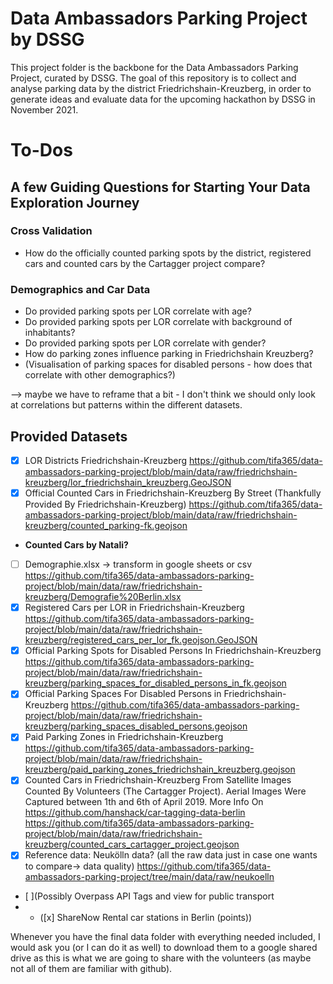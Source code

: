 # Data Ambassadors Parking Project by DSSG

This project folder is the backbone for the Data Ambassadors Parking Project, curated by DSSG. The goal of this repository is to collect and analyse parking data by the district Friedrichshain-Kreuzberg, in order to generate ideas and evaluate data for the upcoming hackathon by DSSG in November 2021.  

# To-Dos

## A few Guiding Questions for Starting Your Data Exploration Journey

### Cross Validation
* How do the officially counted parking spots by the district, registered cars and counted cars by the Cartagger project compare?

### Demographics and Car Data 
* Do provided parking spots per LOR correlate with age?
* Do provided parking spots per LOR correlate with background of inhabitants? 
* Do provided parking spots per LOR correlate with gender?
* How do parking zones influence parking in Friedrichshain Kreuzberg?
* (Visualisation of parking spaces for disabled persons - how does that correlate with other demographics?)

--> maybe we have to reframe that a bit - I don't think we should only look at correlations but patterns within the different datasets.

## Provided Datasets
* [x] LOR Districts Friedrichshain-Kreuzberg https://github.com/tifa365/data-ambassadors-parking-project/blob/main/data/raw/friedrichshain-kreuzberg/lor_friedrichshain_kreuzberg.GeoJSON
* [X] Official Counted Cars in Friedrichshain-Kreuzberg By Street (Thankfully Provided By Friedrichshain-Kreuzberg) https://github.com/tifa365/data-ambassadors-parking-project/blob/main/data/raw/friedrichshain-kreuzberg/counted_parking-fk.geojson
* **Counted Cars by Natali?**
* [ ] Demographie.xlsx → transform in google sheets or csv https://github.com/tifa365/data-ambassadors-parking-project/blob/main/data/raw/friedrichshain-kreuzberg/Demografie%20Berlin.xlsx
* [x] Registered Cars per LOR in Friedrichshain-Kreuzberg https://github.com/tifa365/data-ambassadors-parking-project/blob/main/data/raw/friedrichshain-kreuzberg/registered_cars_per_lor_fk.geojson.GeoJSON
* [x] Official Parking Spots for Disabled Persons In Friedrichshain-Kreuzberg
https://github.com/tifa365/data-ambassadors-parking-project/blob/main/data/raw/friedrichshain-kreuzberg/parking_spaces_for_disabled_persons_in_fk.geojson
* [x] Official Parking Spaces For Disabled Persons in Friedrichshain-Kreuzberg
https://github.com/tifa365/data-ambassadors-parking-project/blob/main/data/raw/friedrichshain-kreuzberg/parking_spaces_disabled_persons.geojson
* [x] Paid Parking Zones in Friedrichshain-Kreuzberg https://github.com/tifa365/data-ambassadors-parking-project/blob/main/data/raw/friedrichshain-kreuzberg/paid_parking_zones_friedrichshain_kreuzberg.geojson
* [x] Counted Cars in Friedrichshain-Kreuzberg From Satellite Images Counted By Volunteers (The Cartagger Project). Aerial Images Were Captured between 1th and 6th of April 2019. More Info On https://github.com/hanshack/car-tagging-data-berlin https://github.com/tifa365/data-ambassadors-parking-project/blob/main/data/raw/friedrichshain-kreuzberg/counted_cars_cartagger_project.geojson
* [x] Reference data: Neukölln data? (all the raw data just in case one wants to compare→ data quality) https://github.com/tifa365/data-ambassadors-parking-project/tree/main/data/raw/neukoelln
* [ ](Possibly Overpass API Tags and view for public transport 
* * ([x] ShareNow Rental car stations in Berlin (points)) 

Whenever you have the final data folder with everything needed included, I would ask you (or I can do it as well) to download them to a google shared drive as this is what we are going to share with the volunteers (as maybe not all of them are familiar with github).
